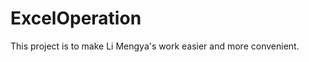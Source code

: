 ExcelOperation
==============

This project is to make Li Mengya's work easier and more convenient.
